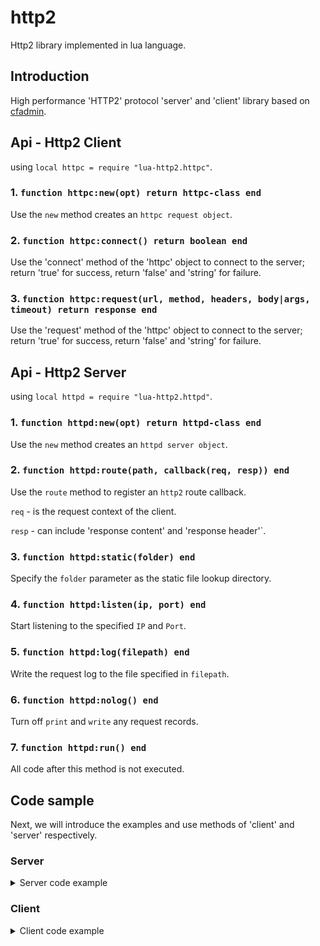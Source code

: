 # http2

  Http2 library implemented in lua language.

## Introduction

  High performance 'HTTP2' protocol 'server' and 'client' library based on [cfadmin](https://cfadmin.cn/).

## Api - Http2 Client

  using `local httpc = require "lua-http2.httpc"`.

### 1. `function httpc:new(opt) return httpc-class end`

  Use the `new` method creates an `httpc request object`.

### 2. `function httpc:connect() return boolean end`

  Use the 'connect' method of the 'httpc' object to connect to the server; return 'true' for success, return 'false' and 'string' for failure.

### 3. `function httpc:request(url, method, headers, body|args, timeout) return response end`

  Use the 'request' method of the 'httpc' object to connect to the server; return 'true' for success, return 'false' and 'string' for failure.

## Api - Http2 Server

  using `local httpd = require "lua-http2.httpd"`.

### 1. `function httpd:new(opt) return httpd-class end`

  Use the `new` method creates an `httpd server object`.

### 2. `function httpd:route(path, callback(req, resp)) end`

  Use the `route` method to register an `http2` route callback.

  `req` - is the request context of the client.

  `resp` - can include 'response content' and 'response header'`.

### 3. `function httpd:static(folder) end`

  Specify the `folder` parameter as the static file lookup directory.

### 4. `function httpd:listen(ip, port) end`

  Start listening to the specified `IP` and `Port`.

### 5. `function httpd:log(filepath) end`

  Write the request log to the file specified in `filepath`.

### 6. `function httpd:nolog() end`

  Turn off `print` and `write` any request records.

### 7. `function httpd:run() end`

  All code after this method is not executed.

## Code sample

  Next, we will introduce the examples and use methods of 'client' and 'server' respectively.

### Server

<details>
  <summary>Server code example</summary>

```lua
require "utils"

local httpd = require "lua-http2.httpd"

local h2 = httpd:new()

-- 注册路由
h2:route("/", function (req, resp)
  var_dump(req)
  resp['body'] = "Loging."
end)

-- 静态文件路由
h2:static("static")

-- -- 关闭请求日志
-- h2:nolog()

h2:listen("localhost", 80)

h2:run()
```

```bash
[candy@MacBookPro:~/Documents/cfadmin] $ ./cfadmin
[2021/04/19 20:24:19] [INFO] h2 listen: 0.0.0.0:80
[2021/04/19 20:24:19] [INFO] h2 Web Server Running...
{
      ["headers"] = {
            ["host"] = "127.0.0.1",
            [":scheme"] = "http",
            ["origin"] = "127.0.0.1",
            ["accept"] = "*/*",
            ["user-agent"] = "Mozilla/5.0 (Macintosh; Intel Mac OS X 10_15_2) AppleWebKit/537.36 (KHTML, like Gecko) Chrome/81.0.4044.138 Safari/537.36",
            [":path"] = "/",
            [":authority"] = "127.0.0.1",
            [":method"] = "GET",
            ["accept-encoding"] = "gzip, deflate, identity",
      },
}
[2021/04/19 20:24:28] - 127.0.0.1 - 127.0.0.1 - / - GET - 200 - req_time: 0.000029/Sec
```
</details>


### Client

<details>
  <summary>Client code example</summary>

```lua
require "utils"

local httpc = require "lua-http2.httpc"

-- 创建对象
local hc = httpc:new { domain = "http://127.0.0.1/" }

-- 连接到服务器
if not hc:connect() then
  return print("连接失败")
end

-- 发送请求
local opt, errinfo = hc:request("/", "GET")
if not opt then
  return print(false, errinfo)
end

var_dump(opt)
```

```bash
[candy@MacBookPro:~/Documents/cfadmin] $ ./cfadmin
{
      ["headers"] = {
            ["content-type"] = "text/html; charset=utf-8",
            ["server"] = "cfadmin/0.1",
            ["date"] = "Mon, 19 Apr 2021 20:24:28 GMT",
            [":status"] = "200",
      },
      ["body"] = "Loging.",
}
```

</details>